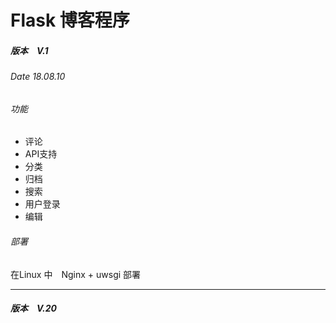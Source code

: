 # Flask 博客程序　



##### 版本　V.1 
###### Date 18.08.10

###### 功能


- 评论
- API支持
- 分类
- 归档
- 搜索
- 用户登录
- 编辑

###### 部署

在Linux 中　Nginx + uwsgi 部署

-------

##### 版本　V.20





